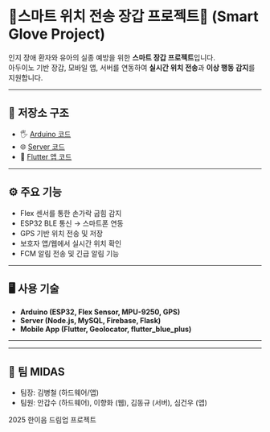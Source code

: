 
# 🤖스마트 위치 전송 장갑 프로젝트🤖 (Smart Glove Project)

인지 장애 환자와 유아의 실종 예방을 위한 **스마트 장갑 프로젝트**입니다.  
아두이노 기반 장갑, 모바일 앱, 서버를 연동하여 **실시간 위치 전송**과 **이상 행동 감지**를 지원합니다.  

---

## 📂 저장소 구조
- 🖐 [Arduino 코드](https://github.com/rOwOq/smartglove-arduino)  
- 🌐 [Server 코드](https://github.com/rOwOq/smartglove-server/blob/main/README.md)  
- 📱 [Flutter 앱 코드](https://github.com/rOwOq/smartglove-app/blob/main/README.md)  

---

## ⚙️ 주요 기능
- Flex 센서를 통한 손가락 굽힘 감지
- ESP32 BLE 통신 → 스마트폰 연동
- GPS 기반 위치 전송 및 저장
- 보호자 앱/웹에서 실시간 위치 확인
- FCM 알림 전송 및 긴급 알림 기능

---

## 🖥️ 사용 기술
- **Arduino (ESP32, Flex Sensor, MPU-9250, GPS)**
- **Server (Node.js, MySQL, Firebase, Flask)**
- **Mobile App (Flutter, Geolocator, flutter_blue_plus)**

---

---

## 👥 팀 MIDAS
- 팀장: 김병철 (하드웨어/앱)
- 팀원: 안갑수 (하드웨어), 이향화 (웹), 김동규 (서버), 심건우 (앱)

2025 한이음 드림업 프로젝트

